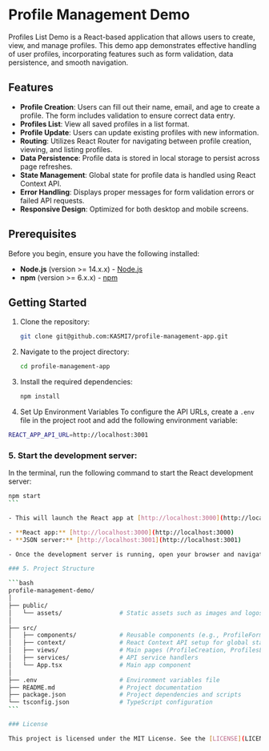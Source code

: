 # Profile Management Demo

Profiles List Demo is a React-based application that allows users to create, view, and manage profiles. This demo app demonstrates effective handling of user profiles, incorporating features such as form validation, data persistence, and smooth navigation.

## Features

- **Profile Creation**: Users can fill out their name, email, and age to create a profile. The form includes validation to ensure correct data entry.
- **Profiles List**: View all saved profiles in a list format.
- **Profile Update**: Users can update existing profiles with new information.
- **Routing**: Utilizes React Router for navigating between profile creation, viewing, and listing profiles.
- **Data Persistence**: Profile data is stored in local storage to persist across page refreshes.
- **State Management**: Global state for profile data is handled using React Context API.
- **Error Handling**: Displays proper messages for form validation errors or failed API requests.
- **Responsive Design**: Optimized for both desktop and mobile screens.

## Prerequisites

Before you begin, ensure you have the following installed:

- **Node.js** (version >= 14.x.x) - [Node.js](https://nodejs.org/)
- **npm** (version >= 6.x.x) - [npm](https://www.npmjs.com/get-npm)

## Getting Started

1. Clone the repository:

   ```bash
   git clone git@github.com:KASMI7/profile-management-app.git
   ```

2. Navigate to the project directory:

   ```bash
   cd profile-management-app
   ```

3. Install the required dependencies:

   ```bash
   npm install
   ```

4. Set Up Environment Variables
   To configure the API URLs, create a `.env` file in the project root and add the following environment variable:

```bash
REACT_APP_API_URL=http://localhost:3001
```

### 5. Start the development server:

In the terminal, run the following command to start the React development server:

````bash
npm start
```

- This will launch the React app at [http://localhost:3000](http://localhost:3000). At the same time, JSON server will run on [http://localhost:3001](http://localhost:3001) for API functionality.

- **React app:** [http://localhost:3000](http://localhost:3000)
- **JSON server:** [http://localhost:3001](http://localhost:3001)

- Once the development server is running, open your browser and navigate to `http://localhost:3000` to view the app.

### 5. Project Structure

```bash
profile-management-demo/
│
├── public/
│   └── assets/                # Static assets such as images and logos
│
├── src/
│   ├── components/            # Reusable components (e.g., ProfileForm, ProfileList)
│   ├── context/               # React Context API setup for global state management
│   ├── views/                 # Main pages (ProfileCreation, ProfilesList)
│   ├── services/              # API service handlers
│   └── App.tsx                # Main app component
│
├── .env                       # Environment variables file
├── README.md                  # Project documentation
├── package.json               # Project dependencies and scripts
└── tsconfig.json              # TypeScript configuration
```

### License

This project is licensed under the MIT License. See the [LICENSE](LICENSE) file for details.
````
